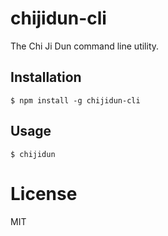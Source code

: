 # chijidun-cli
The Chi Ji Dun command line utility.


## Installation

```
$ npm install -g chijidun-cli
```


## Usage

```
$ chijidun
```


# License

MIT
